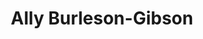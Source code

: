 ---
name: Ally Burleson-Gibson
title: Ally Burleson-Gibson
permalink: /team/ally-burleson-gibson/
image_id: attUgtNaqlodQQUZ7
image_path: /assets/img/import/bio/ally-burleson-gibson/ally-burleson-gibson.jpg
job_title: Emerging Tech Fellowship Manager
cohort_year: 
portfolio: 
blurb: <p>Ally Burleson-Gibson (she/her) manages the Emerging Technology Fellowship with xD and builds partnerships to bring highly skilled technologists into government. Just before xD, Ally led a team of project managers on the Operational Readiness and Integration team for the 2020 Census, and before that worked with the public to teach them how to find and use Census Bureau data through a variety of tools on census.gov, and then later engaged stakeholders and captured their feedback to help inform the development of data.census.gov. Ally also worked in state government and non-profits, typically in community social work settings with newly arrived immigrants and refugees and facilitating their access to services, with emphasis on health care for children with special needs. When not trying to re-imagine the best path to finding amazing candidates to work with us, Ally loves walking her dog and having fun with her two adolescent kids, who are always on the go!</p>

skillsets: 
---